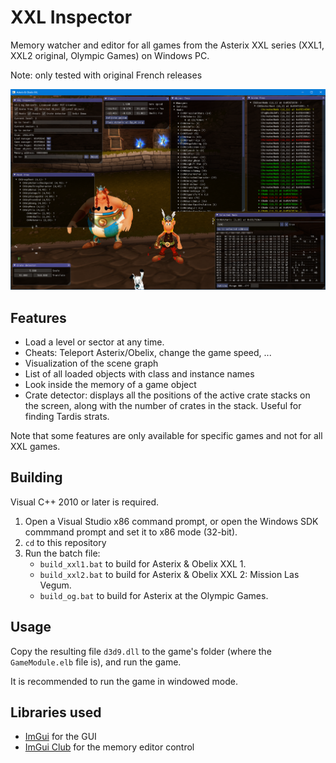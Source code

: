 # XXL Inspector

Memory watcher and editor for all games from the Asterix XXL series (XXL1, XXL2 original, Olympic Games) on Windows PC.

Note: only tested with original French releases

![Screenshot](scrshot00.png)

## Features

* Load a level or sector at any time.
* Cheats: Teleport Asterix/Obelix, change the game speed, ...
* Visualization of the scene graph
* List of all loaded objects with class and instance names
* Look inside the memory of a game object
* Crate detector: displays all the positions of the active crate stacks on the screen, along with the number of crates in the stack. Useful for finding Tardis strats.

Note that some features are only available for specific games and not for all XXL games.

## Building

Visual C++ 2010 or later is required.

1. Open a Visual Studio x86 command prompt, or open the Windows SDK commmand prompt and set it to x86 mode (32-bit).
2. `cd` to this repository
3. Run the batch file:
   * `build_xxl1.bat` to build for Asterix & Obelix XXL 1.
   * `build_xxl2.bat` to build for Asterix & Obelix XXL 2: Mission Las Vegum.
   * `build_og.bat` to build for Asterix at the Olympic Games.

## Usage

Copy the resulting file `d3d9.dll` to the game's folder (where the `GameModule.elb` file is), and run the game.

It is recommended to run the game in windowed mode.

## Libraries used

* [ImGui](https://github.com/ocornut/imgui) for the GUI
* [ImGui Club](https://github.com/ocornut/imgui_club) for the memory editor control
